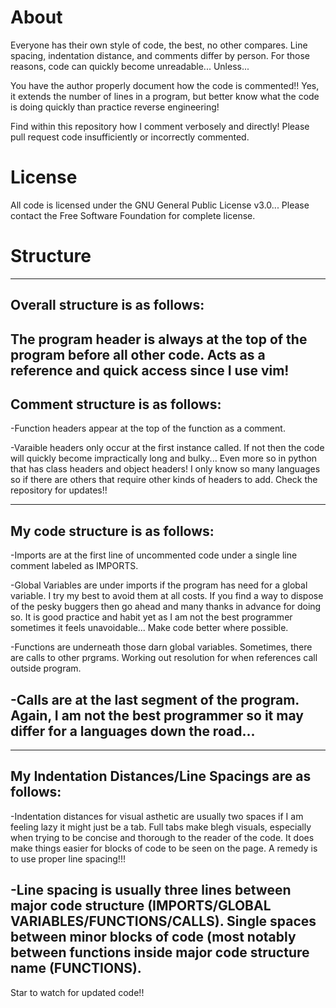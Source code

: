 # About

Everyone has their own style of code, the best, no other compares.
Line spacing, indentation distance, and comments differ by person.
For those reasons, code can quickly become unreadable... Unless...

You have the author properly document how the code is commented!!
Yes, it extends the number of lines in a program, but better know
what the code is doing quickly than practice reverse engineering!

Find within this repository how I comment verbosely and directly!
Please pull request code insufficiently or incorrectly commented.



# License
All code is licensed under the GNU General Public License v3.0...
Please contact the Free Software Foundation for complete license.


 
# Structure
-----------------------------------------------------------------
## Overall structure is as follows:

The program header is always at the top of the program before all
other code. Acts as a reference and quick access since I use vim!
-----------------------------------------------------------------

## Comment structure is as follows:

-Function headers appear at the top of the function as a comment.

-Varaible headers only occur at the first instance called. If not
then the code will quickly become impractically long and bulky...
Even more so in python that has class headers and object headers!
I only know so many languages so if there are others that require
other kinds of headers to add. Check the repository for updates!!

-----------------------------------------------------------------
## My code structure is as follows:

-Imports are at the first line of uncommented code under a single
line comment labeled as IMPORTS.

-Global Variables are under imports if the program has need for a
global variable. I try my best to avoid them at all costs. If you
find a way to dispose of the pesky buggers then go ahead and many
thanks in advance for doing so. It is good practice and habit yet
as I am not the best programmer sometimes it feels unavoidable...
Make code better where possible.

-Functions are underneath those darn global variables. Sometimes,
there are calls to other prgrams. Working out resolution for when
references call outside program.

-Calls are at the last segment of the program. Again, I am not the
best programmer so it may differ for a languages down the road...
-----------------------------------------------------------------
-----------------------------------------------------------------
## My Indentation Distances/Line Spacings are as follows:

-Indentation distances for visual asthetic are usually two spaces
if I am feeling lazy it might just be a tab. Full tabs make blegh
visuals, especially when trying to be concise and thorough to the
reader of the code. It does make things easier for blocks of code
to be seen on the page. A remedy is to use proper line spacing!!!

-Line spacing is usually three lines between major code structure
(IMPORTS/GLOBAL VARIABLES/FUNCTIONS/CALLS). Single spaces between
minor blocks of code (most notably between functions inside major
code structure name (FUNCTIONS).
-----------------------------------------------------------------

Star to watch for updated code!!
